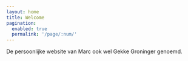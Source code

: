 ```yaml
---
layout: home
title: Welcome
pagination: 
  enabled: true
  permalink: '/page/:num/'
---
```


De persoonlijke website van Marc ook wel Gekke Groninger genoemd.